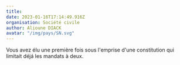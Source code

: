 ```yaml
---
title: 
date: 2023-01-16T17:14:49.916Z
organisation: Société civile
author: Alioune DIACK
avatar: "/img/pays/SN.svg"
---
```


Vous avez élu une première fois sous l'emprise d'une constitution qui limitait déjá les mandats à deux. 